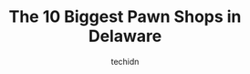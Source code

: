 ---
layout: ampstory
image: https://i0.wp.com/paketmu.com/wp-content/uploads/2023/06/trading-post-pawn-corp-0-in-delaware-1686372222.jpeg?resize=640,853
author: techidn
featured: false
description: Explore the diverse Pawn Shop scene in Delaware, home to an incredible selection of 10 establishments catering to every taste. Whether youre in search of iconic favorites or undiscovered tr
title: The 10 Biggest Pawn Shops in Delaware
cover:
   title: The 10 Biggest Pawn Shops in Delaware
   subtitle: RICKPATE
   background: https://paketmu.com/wp-content/uploads/2023/06/trading-post-pawn-corp-0-in-delaware-1686372222.jpeg

pages: 
 - layout: thirds
   top: <h1>#1 Dover Jewelry & Pawn Exchange</h1>
   bottom: "<p>I felt as though I was going to be held prisoner by the owner. Scary, terrible experience. Even though i originally came here to purchase a vacuum cleaner. My son asked p</p>"
   background: https://paketmu.com/wp-content/uploads/2023/06/trading-post-pawn-corp-1-in-delaware-1686372224.jpeg
   backgroundblur: true
 - layout: thirds
   top: <h1>#2 We Buy Everything Pawn Shop - Newark DE</h1>
   bottom: "<p>Great finds here, my go to place. They also did a send-out repair for a bracelet I bought. You cant beat their prices. Ive been to the famous pawn shop in Vegas and thi</p>"
   background: https://paketmu.com/wp-content/uploads/2023/06/trading-post-pawn-corp-2-in-delaware-1686372225.jpeg
   cta:
      link: https://paketmu.com/the-10-biggest-pawn-shops-in-delaware/
      text: The 10 Biggest Pawn Shops in Delaware
 - layout: thirds
   top: <h1>#3 Peninsula Pawn</h1>
   bottom: "<p>An interesting array of tools, bows, dvds, TVs. There were some items that I couldnt identify but thats not saying much since I dont know tools. Next door and co</p>"
   background: https://paketmu.com/wp-content/uploads/2023/06/trading-post-pawn-corp-3-in-delaware-1686372226.png
   cta:
      link: https://paketmu.com/the-10-biggest-pawn-shops-in-delaware/
      text: The 10 Biggest Pawn Shops in Delaware
 - layout: thirds
   top: <h1>#4 Peninsula Pawn</h1>
   bottom: "<p>22876 Sussex Hwy, Seaford, DE 19973, United States</p>"
   background: https://images.unsplash.com/photo-1609083590460-7b8cc0ca65f8?ixlib=rb-4.0.3&ixid=MnwxMjA3fDB8MHxwaG90by1wYWdlfHx8fGVufDB8fHx8&auto=format&fit=crop&w=640&h=853&q=80
   cta:
      link: https://paketmu.com/the-10-biggest-pawn-shops-in-delaware/
      text: The 10 Biggest Pawn Shops in Delaware
 - layout: thirds
   top: <h1>#5 We Buy Everything Pawn Shop - Wilmington</h1>
   bottom: "<p>4524 Kirkwood Hwy Suite B, Wilmington, DE 19808, United States</p>"
   background: https://images.unsplash.com/photo-1546497974-b213c9efb599?ixlib=rb-4.0.3&ixid=MnwxMjA3fDB8MHxwaG90by1wYWdlfHx8fGVufDB8fHx8&auto=format&fit=crop&w=640&h=853&q=80
   cta:
      link: https://paketmu.com/the-10-biggest-pawn-shops-in-delaware/
      text: The 10 Biggest Pawn Shops in Delaware
 - layout: thirds
   top: <h1>#6 Levys Loan Office</h1>
   bottom: "<p>501 N Market St, Wilmington, DE 19801, United States</p>"
   background: https://images.unsplash.com/photo-1615749413727-825b59a857b5?ixlib=rb-4.0.3&ixid=MnwxMjA3fDB8MHxwaG90by1wYWdlfHx8fGVufDB8fHx8&auto=format&fit=crop&w=640&h=853&q=80
   cta:
      link: https://paketmu.com/the-10-biggest-pawn-shops-in-delaware/
      text: The 10 Biggest Pawn Shops in Delaware
 - layout: thirds
   top: <h1>#7 Pawn Shop US Jewelry and Loans</h1>
   bottom: "<p>3905 Kirkwood Hwy, Wilmington, DE 19808, United States</p>"
   background: https://images.unsplash.com/photo-1608501821300-4f99e58bba77?ixlib=rb-4.0.3&ixid=MnwxMjA3fDB8MHxwaG90by1wYWdlfHx8fGVufDB8fHx8&auto=format&fit=crop&w=640&h=853&q=80
   cta:
      link: https://paketmu.com/the-10-biggest-pawn-shops-in-delaware/
      text: The 10 Biggest Pawn Shops in Delaware
 - layout: thirds
   middle: Continue reading...
   background: https://images.unsplash.com/photo-1509114397022-ed747cca3f65?ixlib=rb-4.0.3&ixid=MnwxMjA3fDB8MHxwaG90by1wYWdlfHx8fGVufDB8fHx8&auto=format&fit=crop&w=640&h=853&q=80
   cta:
      link: https://paketmu.com/the-10-biggest-pawn-shops-in-delaware/
      text: The 10 Biggest Pawn Shops in Delaware
      
---